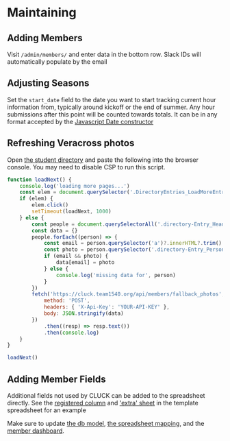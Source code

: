 # Maintaining

## Adding Members

Visit `/admin/members/` and enter data in the bottom row. Slack IDs will automatically populate by the email

## Adjusting Seasons

Set the `start_date` field to the date you want to start tracking current hour information from, typically around kickoff or the end of summer. Any hour submissions after this point will be counted towards totals. It can be in any format accepted by the [Javascript Date constructor](https://developer.mozilla.org/en-US/docs/Web/JavaScript/Reference/Global_Objects/Date/Date)

## Refreshing Veracross photos

Open [the student directory](https://portals.veracross.com/catlin/student/directory/1) and paste the following into the browser console. You may need to disable CSP to run this script.

```js
function loadNext() {
    console.log('loading more pages...')
    const elem = document.querySelector('.DirectoryEntries_LoadMoreEntriesButton')
    if (elem) {
        elem.click()
        setTimeout(loadNext, 1000)
    } else {
        const people = document.querySelectorAll('.directory-Entry_Header')
        const data = {}
        people.forEach((person) => {
            const email = person.querySelector('a')?.innerHTML?.trim()
            const photo = person.querySelector('.directory-Entry_PersonPhoto--full')?.src
            if (email && photo) {
                data[email] = photo
            } else {
                console.log('missing data for', person)
            }
        })
        fetch('https://cluck.team1540.org/api/members/fallback_photos', {
            method: 'POST',
            headers: { 'X-Api-Key': 'YOUR-API-KEY' },
            body: JSON.stringify(data)
        })
            .then((resp) => resp.text())
            .then(console.log)
    }
}

loadNext()
```

## Adding Member Fields

Additional fields not used by CLUCK can be added to the spreadsheet directly. See the [registered column](https://docs.google.com/spreadsheets/d/1p18eJW29CzLn-zZKBKm-OOM6BtR-oLlrZVfNJtNPl9A/edit?gid=568325748#gid=568325748&range=B2:B46) and ['extra' sheet](https://docs.google.com/spreadsheets/d/1p18eJW29CzLn-zZKBKm-OOM6BtR-oLlrZVfNJtNPl9A/edit?gid=2140052736#gid=2140052736) in the template spreadsheet for an example

Make sure to update [the db model](prisma/schema.prisma), [the spreadsheet mapping](src/spreadsheet/index.ts), and the [member dashboard](src/views/admin_members).
